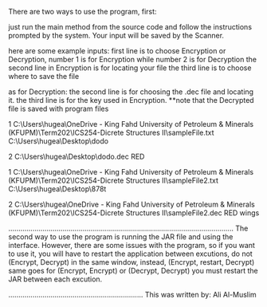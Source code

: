 There are two ways to use the program, first:
 
just run the main method from the source code and follow the instructions prompted by the system.
Your input will be saved by the Scanner.

here are some example inputs:
first line is to choose Encryption or Decryption, number 1 is for Encryption while number 2 is for Decryption
the second line in Encryption is for locating your file
the third line is to choose where to save the file

as for Decryption:
the second line is for choosing the .dec file and locating it.
the third line is for the key used in Encryption.
**note that the Decrypted file is saved with program files

1
C:\\Users\hugea\OneDrive - King Fahd University of Petroleum & Minerals (KFUPM)\Term202\ICS254-Dicrete Structures II\sampleFile.txt
C:\Users\hugea\Desktop\dodo

2
C:\Users\hugea\Desktop\dodo.dec
RED

1
C:\Users\hugea\OneDrive - King Fahd University of Petroleum & Minerals (KFUPM)\Term202\ICS254-Dicrete Structures II\sampleFile2.txt
C:\Users\hugea\Desktop\878t

2
C:\Users\hugea\OneDrive - King Fahd University of Petroleum & Minerals (KFUPM)\Term202\ICS254-Dicrete Structures II\sampleFile2.dec
RED wings

................................................................................................................
The second way to use the program is running the JAR file and using the interface. However, there are
some issues with the program, so if you want to use it, you will have to restart the application between
excutions, do not (Encrypt, Decrypt) in the same window, instead, (Encrypt, restart, Decrypt) same goes for
(Encrypt, Encrypt) or (Decrypt, Decrypt) you must restart the JAR between each excution.


...................................................................
This was written by: Ali Al-Muslim
